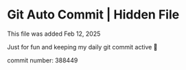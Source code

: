 # Git Auto Commit | Hidden File

This file was added Feb 12, 2025

Just for fun and keeping my daily git commit active 🤪

commit number: 388449
